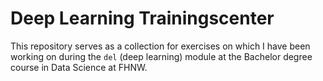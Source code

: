 # Deep Learning Trainingscenter

This repository serves as a collection for exercises on which I have been working on during the `del` (deep learning) module at the Bachelor degree course in Data Science at FHNW.
